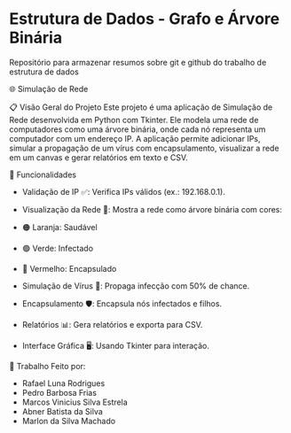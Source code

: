 
# Estrutura de Dados - Grafo e Árvore Binária

Repositório para armazenar resumos sobre git e github do trabalho de estrutura de dados 

🌐 Simulação de Rede

📋 Visão Geral do Projeto
Este projeto é uma aplicação de Simulação de Rede desenvolvida em Python com Tkinter. Ele modela uma rede de computadores como uma árvore binária, onde cada nó representa um computador com um endereço IP. A aplicação permite adicionar IPs, simular a propagação de um vírus com encapsulamento, visualizar a rede em um canvas e gerar relatórios em texto e CSV.

🚀 Funcionalidades

- Validação de IP ✅: Verifica IPs válidos (ex.: 192.168.0.1).
- Visualização da Rede 🎨: Mostra a rede como árvore binária com cores:
 - 🟠 Laranja: Saudável
 - 🟢 Verde: Infectado
 - 🔴 Vermelho: Encapsulado


- Simulação de Vírus 🦠: Propaga infecção com 50% de chance.
- Encapsulamento 🛡️: Encapsula nós infectados e filhos.
- Relatórios 📊: Gera relatórios e exporta para CSV.
- Interface Gráfica 🖥️: Usando Tkinter para interação.

👥 Trabalho Feito por:

- Rafael Luna Rodrigues
- Pedro Barbosa Frias
- Marcos Vinicius Silva Estrela
- Abner Batista da Silva
- Marlon da Silva Machado
